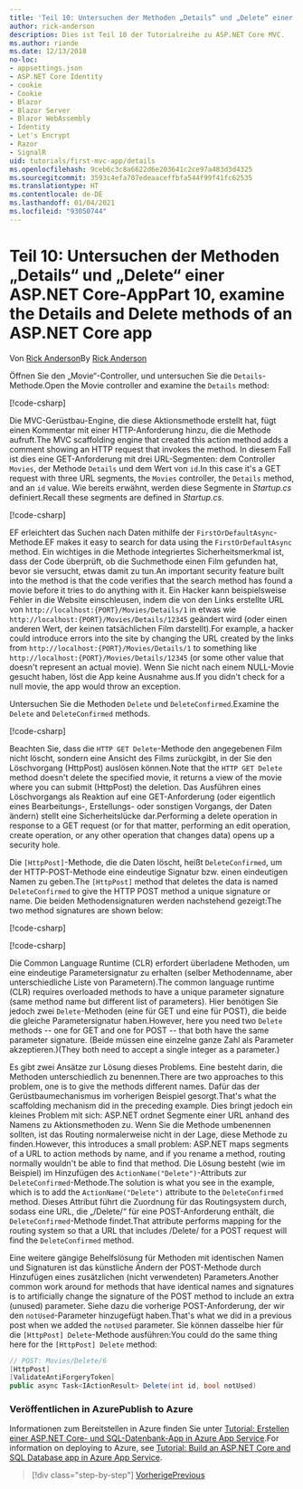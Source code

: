 ```yaml
---
title: 'Teil 10: Untersuchen der Methoden „Details“ und „Delete“ einer ASP.NET Core-App'
author: rick-anderson
description: Dies ist Teil 10 der Tutorialreihe zu ASP.NET Core MVC.
ms.author: riande
ms.date: 12/13/2018
no-loc:
- appsettings.json
- ASP.NET Core Identity
- cookie
- Cookie
- Blazor
- Blazor Server
- Blazor WebAssembly
- Identity
- Let's Encrypt
- Razor
- SignalR
uid: tutorials/first-mvc-app/details
ms.openlocfilehash: 9ceb6c3c8a6622d6e203641c2ce97a483d3d4325
ms.sourcegitcommit: 3593c4efa707edeaaceffbfa544f99f41fc62535
ms.translationtype: HT
ms.contentlocale: de-DE
ms.lasthandoff: 01/04/2021
ms.locfileid: "93050744"
---
```

# <a name="part-10-examine-the-details-and-delete-methods-of-an-aspnet-core-app"></a><span data-ttu-id="6ea3d-103">Teil 10: Untersuchen der Methoden „Details“ und „Delete“ einer ASP.NET Core-App</span><span class="sxs-lookup"><span data-stu-id="6ea3d-103">Part 10, examine the Details and Delete methods of an ASP.NET Core app</span></span>

<span data-ttu-id="6ea3d-104">Von [Rick Anderson](https://twitter.com/RickAndMSFT)</span><span class="sxs-lookup"><span data-stu-id="6ea3d-104">By [Rick Anderson](https://twitter.com/RickAndMSFT)</span></span>

<span data-ttu-id="6ea3d-105">Öffnen Sie den „Movie“-Controller, und untersuchen Sie die `Details`-Methode.</span><span class="sxs-lookup"><span data-stu-id="6ea3d-105">Open the Movie controller and examine the `Details` method:</span></span>

[!code-csharp[](start-mvc/sample/MvcMovie22/Controllers/MoviesController.cs?name=snippet_details)]

<span data-ttu-id="6ea3d-106">Die MVC-Gerüstbau-Engine, die diese Aktionsmethode erstellt hat, fügt einen Kommentar mit einer HTTP-Anforderung hinzu, die die Methode aufruft.</span><span class="sxs-lookup"><span data-stu-id="6ea3d-106">The MVC scaffolding engine that created this action method adds a comment showing an HTTP request that invokes the method.</span></span> <span data-ttu-id="6ea3d-107">In diesem Fall ist dies eine GET-Anforderung mit drei URL-Segmenten: dem Controller `Movies`, der Methode `Details` und dem Wert von `id`.</span><span class="sxs-lookup"><span data-stu-id="6ea3d-107">In this case it's a GET request with three URL segments, the `Movies` controller, the `Details` method, and an `id` value.</span></span> <span data-ttu-id="6ea3d-108">Wie bereits erwähnt, werden diese Segmente in *Startup.cs* definiert.</span><span class="sxs-lookup"><span data-stu-id="6ea3d-108">Recall these segments are defined in *Startup.cs*.</span></span>

[!code-csharp[](start-mvc/sample/MvcMovie3/Startup.cs?highlight=5&name=snippet_1)]

<span data-ttu-id="6ea3d-109">EF erleichtert das Suchen nach Daten mithilfe der `FirstOrDefaultAsync`-Methode.</span><span class="sxs-lookup"><span data-stu-id="6ea3d-109">EF makes it easy to search for data using the `FirstOrDefaultAsync` method.</span></span> <span data-ttu-id="6ea3d-110">Ein wichtiges in die Methode integriertes Sicherheitsmerkmal ist, dass der Code überprüft, ob die Suchmethode einen Film gefunden hat, bevor sie versucht, etwas damit zu tun.</span><span class="sxs-lookup"><span data-stu-id="6ea3d-110">An important security feature built into the method is that the code verifies that the search method has found a movie before it tries to do anything with it.</span></span> <span data-ttu-id="6ea3d-111">Ein Hacker kann beispielsweise Fehler in die Website einschleusen, indem die von den Links erstellte URL von `http://localhost:{PORT}/Movies/Details/1` in etwas wie `http://localhost:{PORT}/Movies/Details/12345` geändert wird (oder einen anderen Wert, der keinen tatsächlichen Film darstellt).</span><span class="sxs-lookup"><span data-stu-id="6ea3d-111">For example, a hacker could introduce errors into the site by changing the URL created by the links from `http://localhost:{PORT}/Movies/Details/1` to something like  `http://localhost:{PORT}/Movies/Details/12345` (or some other value that doesn't represent an actual movie).</span></span> <span data-ttu-id="6ea3d-112">Wenn Sie nicht nach einem NULL-Movie gesucht haben, löst die App keine Ausnahme aus.</span><span class="sxs-lookup"><span data-stu-id="6ea3d-112">If you didn't check for a null movie, the app would throw an exception.</span></span>

<span data-ttu-id="6ea3d-113">Untersuchen Sie die Methoden `Delete` und `DeleteConfirmed`.</span><span class="sxs-lookup"><span data-stu-id="6ea3d-113">Examine the `Delete` and `DeleteConfirmed` methods.</span></span>

[!code-csharp[](start-mvc/sample/MvcMovie22/Controllers/MoviesController.cs?name=snippet_delete)]

<span data-ttu-id="6ea3d-114">Beachten Sie, dass die `HTTP GET Delete`-Methode den angegebenen Film nicht löscht, sondern eine Ansicht des Films zurückgibt, in der Sie den Löschvorgang (HttpPost) auslösen können.</span><span class="sxs-lookup"><span data-stu-id="6ea3d-114">Note that the `HTTP GET Delete` method doesn't delete the specified movie, it returns a view of the movie where you can submit (HttpPost) the deletion.</span></span> <span data-ttu-id="6ea3d-115">Das Ausführen eines Löschvorgangs als Reaktion auf eine GET-Anforderung (oder eigentlich eines Bearbeitungs-, Erstellungs- oder sonstigen Vorgangs, der Daten ändern) stellt eine Sicherheitslücke dar.</span><span class="sxs-lookup"><span data-stu-id="6ea3d-115">Performing a delete operation in response to a GET request (or for that matter, performing an edit operation, create operation, or any other operation that changes data) opens up a security hole.</span></span>

<span data-ttu-id="6ea3d-116">Die `[HttpPost]`-Methode, die die Daten löscht, heißt `DeleteConfirmed`, um der HTTP-POST-Methode eine eindeutige Signatur bzw. einen eindeutigen Namen zu geben.</span><span class="sxs-lookup"><span data-stu-id="6ea3d-116">The `[HttpPost]` method that deletes the data is named `DeleteConfirmed` to give the HTTP POST method a unique signature or name.</span></span> <span data-ttu-id="6ea3d-117">Die beiden Methodensignaturen werden nachstehend gezeigt:</span><span class="sxs-lookup"><span data-stu-id="6ea3d-117">The two method signatures are shown below:</span></span>

[!code-csharp[](start-mvc/sample/MvcMovie/Controllers/MoviesController.cs?name=snippet_delete2)]

[!code-csharp[](start-mvc/sample/MvcMovie/Controllers/MoviesController.cs?name=snippet_delete3)]

<span data-ttu-id="6ea3d-118">Die Common Language Runtime (CLR) erfordert überladene Methoden, um eine eindeutige Parametersignatur zu erhalten (selber Methodenname, aber unterschiedliche Liste von Parametern).</span><span class="sxs-lookup"><span data-stu-id="6ea3d-118">The common language runtime (CLR) requires overloaded methods to have a unique parameter signature (same method name but different list of parameters).</span></span> <span data-ttu-id="6ea3d-119">Hier benötigen Sie jedoch zwei `Delete`-Methoden (eine für GET und eine für POST), die beide die gleiche Parametersignatur haben.</span><span class="sxs-lookup"><span data-stu-id="6ea3d-119">However, here you need two `Delete` methods -- one for GET and one for POST -- that both have the same parameter signature.</span></span> <span data-ttu-id="6ea3d-120">(Beide müssen eine einzelne ganze Zahl als Parameter akzeptieren.)</span><span class="sxs-lookup"><span data-stu-id="6ea3d-120">(They both need to accept a single integer as a parameter.)</span></span>

<span data-ttu-id="6ea3d-121">Es gibt zwei Ansätze zur Lösung dieses Problems. Eine besteht darin, die Methoden unterschiedlich zu benennen.</span><span class="sxs-lookup"><span data-stu-id="6ea3d-121">There are two approaches to this problem, one is to give the methods different names.</span></span> <span data-ttu-id="6ea3d-122">Dafür das der Gerüstbaumechanismus im vorherigen Beispiel gesorgt.</span><span class="sxs-lookup"><span data-stu-id="6ea3d-122">That's what the scaffolding mechanism did in the preceding example.</span></span> <span data-ttu-id="6ea3d-123">Dies bringt jedoch ein kleines Problem mit sich: ASP.NET ordnet Segmente einer URL anhand des Namens zu Aktionsmethoden zu. Wenn Sie die Methode umbenennen sollten, ist das Routing normalerweise nicht in der Lage, diese Methode zu finden.</span><span class="sxs-lookup"><span data-stu-id="6ea3d-123">However, this introduces a small problem: ASP.NET maps segments of a URL to action methods by name, and if you rename a method, routing normally wouldn't be able to find that method.</span></span> <span data-ttu-id="6ea3d-124">Die Lösung besteht (wie im Beispiel) im Hinzufügen des `ActionName("Delete")`-Attributs zur `DeleteConfirmed`-Methode.</span><span class="sxs-lookup"><span data-stu-id="6ea3d-124">The solution is what you see in the example, which is to add the `ActionName("Delete")` attribute to the `DeleteConfirmed` method.</span></span> <span data-ttu-id="6ea3d-125">Dieses Attribut führt die Zuordnung für das Routingsystem durch, sodass eine URL, die „/Delete/“ für eine POST-Anforderung enthält, die `DeleteConfirmed`-Methode findet.</span><span class="sxs-lookup"><span data-stu-id="6ea3d-125">That attribute performs mapping for the routing system so that a URL that includes /Delete/ for a POST request will find the `DeleteConfirmed` method.</span></span>

<span data-ttu-id="6ea3d-126">Eine weitere gängige Behelfslösung für Methoden mit identischen Namen und Signaturen ist das künstliche Ändern der POST-Methode durch Hinzufügen eines zusätzlichen (nicht verwendeten) Parameters.</span><span class="sxs-lookup"><span data-stu-id="6ea3d-126">Another common work around for methods that have identical names and signatures is to artificially change the signature of the POST method to include an extra (unused) parameter.</span></span> <span data-ttu-id="6ea3d-127">Siehe dazu die vorherige POST-Anforderung, der wir den `notUsed`-Parameter hinzugefügt haben.</span><span class="sxs-lookup"><span data-stu-id="6ea3d-127">That's what we did in a previous post when we added the `notUsed` parameter.</span></span> <span data-ttu-id="6ea3d-128">Sie können dasselbe hier für die `[HttpPost] Delete`-Methode ausführen:</span><span class="sxs-lookup"><span data-stu-id="6ea3d-128">You could do the same thing here for the `[HttpPost] Delete` method:</span></span>

```csharp
// POST: Movies/Delete/6
[HttpPost]
[ValidateAntiForgeryToken]
public async Task<IActionResult> Delete(int id, bool notUsed)
```

### <a name="publish-to-azure"></a><span data-ttu-id="6ea3d-129">Veröffentlichen in Azure</span><span class="sxs-lookup"><span data-stu-id="6ea3d-129">Publish to Azure</span></span>

<span data-ttu-id="6ea3d-130">Informationen zum Bereitstellen in Azure finden Sie unter [Tutorial: Erstellen einer ASP.NET Core- und SQL-Datenbank-App in Azure App Service](/azure/app-service/tutorial-dotnetcore-sqldb-app).</span><span class="sxs-lookup"><span data-stu-id="6ea3d-130">For information on deploying to Azure, see [Tutorial: Build an ASP.NET Core and SQL Database app in Azure App Service](/azure/app-service/tutorial-dotnetcore-sqldb-app).</span></span>

> [!div class="step-by-step"]
> [<span data-ttu-id="6ea3d-131">Vorherige</span><span class="sxs-lookup"><span data-stu-id="6ea3d-131">Previous</span></span>](validation.md)
